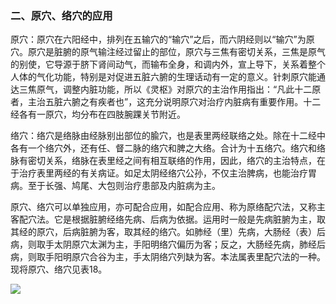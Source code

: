 ### 二、原穴、络穴的应用

原穴：原穴在六阳经中，排列在五输穴的“输穴”之后，而六阴经则以“输穴”为原穴。原穴是脏腑的原气输注经过留止的部位，原穴与三焦有密切关系，三焦是原气的别使，它导源于脐下肾间动气，而输布全身，和调内外，宣上导下，关系着整个人体的气化功能，特别是对促进五脏六腑的生理话动有一定的意义。针刺原穴能通达三焦原气，调整内脏功能，所以《灵枢》对原穴的主治作用指出：“凡此十二原者，主治五脏六腑之有疾者也”，这充分说明原穴对治疗内脏病有重要作用。十二经各有一原穴，均分布在四肢腕踝关节附近。

络穴：络穴是络脉由经脉别出部位的腧穴，也是表里两经联络之处。除在十二经中各有一个络穴外，还有任、督二脉的络穴和脾之大络。合计为十五络穴。络穴和络脉有密切关系，络脉在表里经之间有相互联络的作用，因此，络穴的主治特点，在于治疗表里两经的有关病证。如足太阴经络穴公孙，不仅主治脾病，也能治疗胃病。至于长强、鸠尾、大包则治疗患部及内脏病为主。

原穴、络穴可以单独应用，亦可配合应用，如配合应用、称为原络配穴法，又称主客配穴法。它是根据脏腑经络先病、后病为依据。运用时一般是先病脏腑为主，取其经的原穴，后病脏腑为客，取其经的络穴。如肺经（里）先病，大肠经（表）后病，则取手太阴原穴太渊为主，手阳明络穴偏历为客；反之，大肠经先病，肺经后病，则取手阳明原穴合谷为主，手太阴络穴列缺为客。本法属表里配穴法的一种。现将原穴、络穴见表18。

![](./img/表18.jpg)
